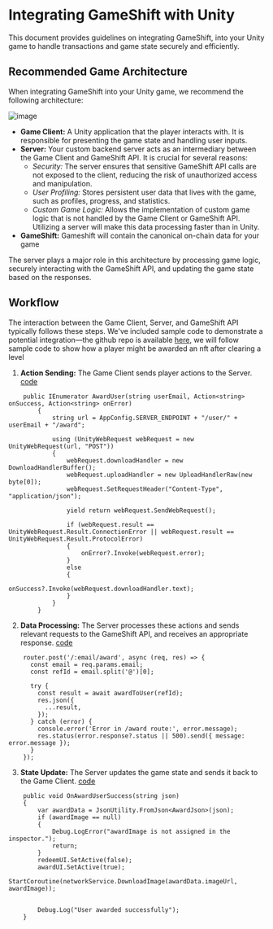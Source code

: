 
# Integrating GameShift with Unity

This document provides guidelines on integrating GameShift, into your Unity game to handle transactions and game state securely and efficiently.

## Recommended Game Architecture

When integrating GameShift into your Unity game, we recommend the following architecture:

![image](https://github.com/harshasomisetty/cube_crusher/assets/25572511/8890f8f0-837b-4787-8bf6-5bf7e72529ea)


- **Game Client:** A Unity application that the player interacts with. It is responsible for presenting the game state and handling user inputs.
- **Server:** Your custom backend server acts as an intermediary between the Game Client and GameShift API. It is crucial for several reasons:
  - *Security:* The server ensures that sensitive GameShift API calls are not exposed to the client, reducing the risk of unauthorized access and manipulation.
  - *User Profiling:* Stores persistent user data that lives with the game, such as profiles, progress, and statistics.
  - *Custom Game Logic:* Allows the implementation of custom game logic that is not handled by the Game Client or GameShift API. Utilizing a server will make this data processing faster than in Unity.
 - **GameShift:** Gameshift will contain the canonical on-chain data for your game

The server plays a major role in this architecture by processing game logic, securely interacting with the GameShift API, and updating the game state based on the responses.

## Workflow

The interaction between the Game Client, Server, and GameShift API typically follows these steps. We've included sample code to demonstrate a potential integration—the github repo is available [here](https://github.com/harshasomisetty/cube_crusher/tree/main), we will follow sample code to show how a player might be awarded an nft after clearing a level

1. **Action Sending:** The Game Client sends player actions to the Server. [code](https://github.com/harshasomisetty/cube_crusher/blob/438d3047d4b86a3a4c5ec958b642a0490cbef2c4/3dgame/Assets/Scripts/Data/NetworkService.cs#L49)


```
    public IEnumerator AwardUser(string userEmail, Action<string> onSuccess, Action<string> onError)
        {
            string url = AppConfig.SERVER_ENDPOINT + "/user/" + userEmail + "/award";

            using (UnityWebRequest webRequest = new UnityWebRequest(url, "POST"))
            {
                webRequest.downloadHandler = new DownloadHandlerBuffer();
                webRequest.uploadHandler = new UploadHandlerRaw(new byte[0]);
                webRequest.SetRequestHeader("Content-Type", "application/json");

                yield return webRequest.SendWebRequest();

                if (webRequest.result == UnityWebRequest.Result.ConnectionError || webRequest.result == UnityWebRequest.Result.ProtocolError)
                {
                    onError?.Invoke(webRequest.error);
                }
                else
                {
                    onSuccess?.Invoke(webRequest.downloadHandler.text);
                }
            }
        }
```


2. **Data Processing:** The Server processes these actions and sends relevant requests to the GameShift API, and receives an appropriate response. [code](https://github.com/harshasomisetty/cube_crusher/blob/438d3047d4b86a3a4c5ec958b642a0490cbef2c4/server/src/routes/user.ts#L156)


```
    router.post('/:email/award', async (req, res) => {
      const email = req.params.email;
      const refId = email.split('@')[0];
    
      try {
        const result = await awardToUser(refId);
        res.json({
          ...result,
        });
      } catch (error) {
        console.error('Error in /award route:', error.message);
        res.status(error.response?.status || 500).send({ message: error.message });
      }
    });
```

3. **State Update:** The Server updates the game state and sends it back to the Game Client. [code](https://github.com/harshasomisetty/cube_crusher/blob/438d3047d4b86a3a4c5ec958b642a0490cbef2c4/3dgame/Assets/Scripts/Menus/EndMenu.cs#L81)

```
    public void OnAwardUserSuccess(string json)
    {
        var awardData = JsonUtility.FromJson<AwardJson>(json);
        if (awardImage == null)
        {
            Debug.LogError("awardImage is not assigned in the inspector.");
            return;
        }
        redeemUI.SetActive(false);
        awardUI.SetActive(true);
        StartCoroutine(networkService.DownloadImage(awardData.imageUrl, awardImage));
    
    
        Debug.Log("User awarded successfully");
    }
```
